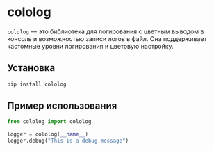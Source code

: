 # cololog

`cololog` — это библиотека для логирования с цветным выводом в консоль и возможностью записи логов в файл. Она поддерживает кастомные уровни логирования и цветовую настройку.

## Установка

```bash
pip install cololog
```

## Пример использования

```python
from cololog import cololog

logger = cololog(__name__)
logger.debug("This is a debug message")
```
